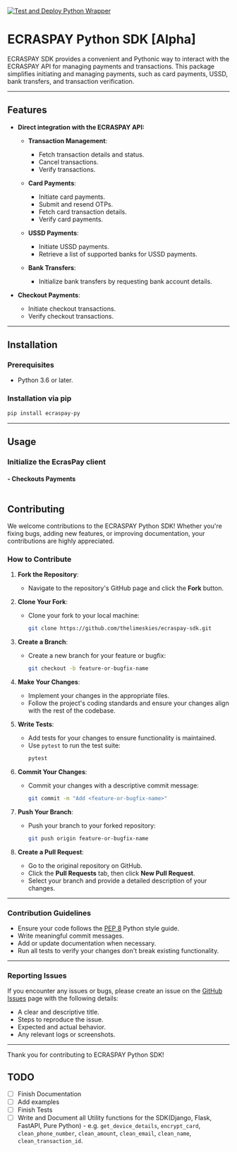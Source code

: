 [![Test and Deploy Python Wrapper](https://github.com/thelimeskies/ecraspay-sdk/actions/workflows/test-and-deploy-python.yml/badge.svg)](https://github.com/thelimeskies/ecraspay-sdk/actions/workflows/test-and-deploy-python.yml)


# ECRASPAY Python SDK [Alpha]

ECRASPAY SDK provides a convenient and Pythonic way to interact with the ECRASPAY API for managing payments and transactions. This package simplifies initiating and managing payments, such as card payments, USSD, bank transfers, and transaction verification.

---

## Features
- **Direct integration with the ECRASPAY API:**
  - **Transaction Management**:
    - Fetch transaction details and status.
    - Cancel transactions.
    - Verify transactions.

  - **Card Payments**:
    - Initiate card payments.
    - Submit and resend OTPs.
    - Fetch card transaction details.
    - Verify card payments.

  - **USSD Payments**:
    - Initiate USSD payments.
    - Retrieve a list of supported banks for USSD payments.

  - **Bank Transfers**:
    - Initialize bank transfers by requesting bank account details.

- **Checkout Payments**:
  - Initiate checkout transactions.
  - Verify checkout transactions.


---

## Installation

### Prerequisites

- Python 3.6 or later.

### Installation via pip

```bash
pip install ecraspay-py
```

---

## Usage

### Initialize the EcrasPay client

#### - Checkouts Payments

```python
```

## Contributing

We welcome contributions to the ECRASPAY Python SDK! Whether you're fixing bugs, adding new features, or improving documentation, your contributions are highly appreciated.

### How to Contribute

1. **Fork the Repository**:
   - Navigate to the repository's GitHub page and click the **Fork** button.

2. **Clone Your Fork**:
   - Clone your fork to your local machine:
     ```bash
     git clone https://github.com/thelimeskies/ecraspay-sdk.git
     ```

3. **Create a Branch**:
   - Create a new branch for your feature or bugfix:
     ```bash
     git checkout -b feature-or-bugfix-name
     ```

4. **Make Your Changes**:
   - Implement your changes in the appropriate files.
   - Follow the project's coding standards and ensure your changes align with the rest of the codebase.

5. **Write Tests**:
   - Add tests for your changes to ensure functionality is maintained.
   - Use `pytest` to run the test suite:
     ```bash
     pytest
     ```

6. **Commit Your Changes**:
   - Commit your changes with a descriptive commit message:
     ```bash
     git commit -m "Add <feature-or-bugfix-name>"
     ```

7. **Push Your Branch**:
   - Push your branch to your forked repository:
     ```bash
     git push origin feature-or-bugfix-name
     ```

8. **Create a Pull Request**:
   - Go to the original repository on GitHub.
   - Click the **Pull Requests** tab, then click **New Pull Request**.
   - Select your branch and provide a detailed description of your changes.

---

### Contribution Guidelines

- Ensure your code follows the [PEP 8](https://pep8.org/) Python style guide.
- Write meaningful commit messages.
- Add or update documentation when necessary.
- Run all tests to verify your changes don't break existing functionality.

---

### Reporting Issues

If you encounter any issues or bugs, please create an issue on the [GitHub Issues](https://github.com/thelimeskies/ecraspay-sdk/issues) page with the following details:
- A clear and descriptive title.
- Steps to reproduce the issue.
- Expected and actual behavior.
- Any relevant logs or screenshots.

---

Thank you for contributing to ECRASPAY Python SDK!


## TODO

- [ ] Finish Documentation
- [ ] Add examples
- [ ] Finish Tests
- [ ] Write and Document all Utility functions for the SDK(Django, Flask, FastAPI, Pure Python) - e.g. `get_device_details`, `encrypt_card`, `clean_phone_number`, `clean_amount`, `clean_email`, `clean_name`, `clean_transaction_id`.
